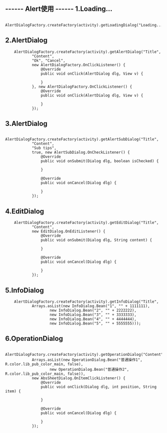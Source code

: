 ------ Alert使用 ------
1.Loading...
----------------------------------------------------------------------------------------------------
        AlertDialogFactory.createFactory(activity).getLoadingDialog("Loading...");

2.AlertDialog
----------------------------------------------------------------------------------------------------
        AlertDialogFactory.createFactory(activity).getAlertDialog("Title",
                "Content",
                "Ok", "Cancel",
                new AlertDialogFactory.OnClickListener() {
                    @Override
                    public void onClick(AlertDialog dlg, View v) {

                    }
                }, new AlertDialogFactory.OnClickListener() {
                    @Override
                    public void onClick(AlertDialog dlg, View v) {

                    }
                });

3.AlertDialog
----------------------------------------------------------------------------------------------------
        AlertDialogFactory.createFactory(activity).getAlertSubDialog("Title",
                "Content",
                "Sub tips",
                true, new AlertSubDialog.OnCheckListener() {
                    @Override
                    public void onSubmit(Dialog dlg, boolean isChecked) {

                    }

                    @Override
                    public void onCancel(Dialog dlg) {

                    }
                });

4.EditDialog
----------------------------------------------------------------------------------------------------
        AlertDialogFactory.createFactory(activity).getEditDialog("Title",
                "Content",
                new EditDialog.OnEditListener() {
                    @Override
                    public void onSubmit(Dialog dlg, String content) {

                    }

                    @Override
                    public void onCancel(Dialog dlg) {

                    }
                });

5.InfoDialog
----------------------------------------------------------------------------------------------------
        AlertDialogFactory.createFactory(activity).getInfoDialog("Title",
                Arrays.asList(new InfoDialog.Bean("1", "" + 1111111),
                        new InfoDialog.Bean("2", "" + 2222222),
                        new InfoDialog.Bean("3", "" + 3333333),
                        new InfoDialog.Bean("4", "" + 4444444),
                        new InfoDialog.Bean("5", "" + 5555555)));

6.OperationDialog
----------------------------------------------------------------------------------------------------
        AlertDialogFactory.createFactory(activity).getOperationDialog("Content",
                Arrays.asList(new OperationDialog.Bean("普通操作1", R.color.lib_pub_color_main, false),
                        new OperationDialog.Bean("普通操作2", R.color.lib_pub_color_main, false)),
                new AbsSheetDialog.OnItemClickListener() {
                    @Override
                    public void onClick(Dialog dlg, int position, String item) {

                    }

                    @Override
                    public void onCancel(Dialog dlg) {

                    }
                });



